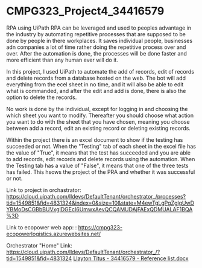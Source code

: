 # CMPG323_Project4_34416579

RPA using UiPath
RPA can be leveraged and used to peoples advantage in the industry by automating repetitive processes that are supposed to be done by people in there workplaces. It saves individual people, businesses adn companies a lot of time rather doing the repetitive process over and over. After the automation is done, the processes will be done faster and more efficient than any human ever will do it.

In this project, I used UiPath to automate the add of records, edit of records and delete records from a database hosted on the web. The bot will add everything from the ecel sheet in no time, and it will also be able to edit what is commanded, and after the edit and add is done, there is also the option to delete the records.

No work is done by the individual, except for logging in and choosing the which sheet you want to modify. Thereafter you should choose what action you want to do with the sheet that you have chosen, meaning 
you choose between add a record, edit an existing record or deleting existing records.

Within the project there is an excel document to show if the testing has succeeded or not. When the "Testing" tab of each sheet in the excel file has the value of "True", it means that the test has succeeded and you are able to add records, edit records and delete records using the automation. When the Testing tab has a value of "False", it means that one of the three tests has failed. This hsows the project of the PRA and whether it was successful or not.

Link to project in orchastrator: https://cloud.uipath.com/lldevs/DefaultTenant/orchestrator_/processes?tid=1549851&fid=4831324&index=0&size=10&state=M4ewTgLgPgZglgUwDYBMoDsCGBbBUVxgIDGEcI6UmwxAevQCQAMUDAjFAExQDMUALAF1BQA%3D

Link to ecopower web app: : https://cmpg323-ecopowerlogistics.azurewebsites.net/

Orchestrator "Home" Link: https://cloud.uipath.com/lldevs/DefaultTenant/orchestrator_/?tid=1549851&fid=4831324
[Llayton Titus - 34416579 - Reference list.docx](https://github.com/CloaXy/CMPG323_Project4_34416579/files/13043836/Llayton.Titus.-.34416579.-.Reference.list.docx)

